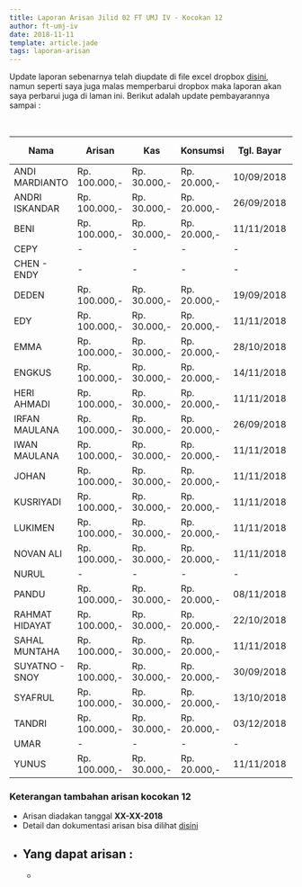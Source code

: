 ```yaml
---
title: Laporan Arisan Jilid 02 FT UMJ IV - Kocokan 12
author: ft-umj-iv
date: 2018-11-11
template: article.jade
tags: laporan-arisan
---
```


Update laporan sebenarnya telah diupdate di file excel dropbox [disini](https://www.dropbox.com/s/lqrvit24hfh3fot/Arisan%20UMJ%20TechInfo4%20Jilid%2002.xlsx?dl=0), namun seperti saya juga malas memperbarui dropbox maka laporan akan saya perbarui juga di laman ini. Berikut adalah update pembayarannya sampai :

<br/>
<span class="more"></span>


|Nama						| Arisan 		  	| Kas 			| Konsumsi 		| Tgl. Bayar	| Transfered To |
|-------------	|---------------|-----------|-------------|-------------|---------------|
| ANDI MARDIANTO 			|Rp. 100.000,- 		|Rp. 30.000,-	| Rp. 20.000,-	|10/09/2018		| IRFAN			|
| ANDRI ISKANDAR 			|Rp. 100.000,- 		|Rp. 30.000,-	| Rp. 20.000,-	|26/09/2018		| IRFAN			|
| BENI 						    |Rp. 100.000,- 		|Rp. 30.000,-	| Rp. 20.000,-	|11/11/2018		| IRFAN			|
| CEPY 						    |- 			  		| -				| -				|-				|-				| IRFAN			|
| CHEN - ENDY 				|- 			  		| -				| -				|-				|-				| IRFAN			|
| DEDEN 					    |Rp. 100.000,- 		|Rp. 30.000,-	| Rp. 20.000,-	|19/09/2018		| IRFAN			|
| EDY 						    |Rp. 100.000,- 		|Rp. 30.000,-	| Rp. 20.000,-	|11/11/2018		| IRFAN			|
| EMMA 						    |Rp. 100.000,- 		|Rp. 30.000,-	| Rp. 20.000,-	|28/10/2018		| IRFAN			|
| ENGKUS 					    |Rp. 100.000,- 		|Rp. 30.000,-	| Rp. 20.000,-	|14/11/2018		| IRFAN			|
| HERI AHMADI 				|Rp. 100.000,- 		|Rp. 30.000,-	| Rp. 20.000,-	|11/11/2018		| IRFAN			|
| IRFAN MAULANA 			|Rp. 100.000,- 		|Rp. 30.000,-	| Rp. 20.000,-	|26/09/2018		| IRFAN			|
| IWAN MAULANA 				|Rp. 100.000,- 		|Rp. 30.000,-	| Rp. 20.000,-	|11/11/2018		| IRFAN			|
| JOHAN 					    |Rp. 100.000,- 		|Rp. 30.000,-	| Rp. 20.000,-	|11/11/2018		| IRFAN			|
| KUSRIYADI 				  |Rp. 100.000,- 		|Rp. 30.000,-	| Rp. 20.000,-	|11/11/2018		| IRFAN			|
| LUKIMEN 					  |Rp. 100.000,- 		|Rp. 30.000,-	| Rp. 20.000,-	|11/11/2018		| IRFAN			|
| NOVAN ALI 				  |Rp. 100.000,- 		|Rp. 30.000,-	| Rp. 20.000,-	|11/11/2018		| IRFAN			|
| NURUL				 		    |- 			  		| -				| -				|-				|-				| IRFAN			|
| PANDU 					    |Rp. 100.000,- 		|Rp. 30.000,-	| Rp. 20.000,-	|08/11/2018		| IRFAN			|
| RAHMAT HIDAYAT 			|Rp. 100.000,- 		|Rp. 30.000,-	| Rp. 20.000,-	|22/10/2018		| IRFAN			|
| SAHAL MUNTAHA 			|Rp. 100.000,- 		|Rp. 30.000,-	| Rp. 20.000,-	|11/11/2018		| IRFAN			|
| SUYATNO - SNOY 			|Rp. 100.000,- 		|Rp. 30.000,-	| Rp. 20.000,-	|30/09/2018		| IRFAN			|
| SYAFRUL 					  |Rp. 100.000,- 		|Rp. 30.000,-	| Rp. 20.000,-	|13/10/2018		| IRFAN			|
| TANDRI 					    |Rp. 100.000,- 		|Rp. 30.000,-	| Rp. 20.000,-	|03/12/2018		| IRFAN			|
| UMAR 						    |- 			  		| -				| -				|-				|-				| IRFAN			|
| YUNUS 					    |Rp. 100.000,- 		|Rp. 30.000,-	| Rp. 20.000,-	|11/11/2018		| IRFAN			|



### Keterangan tambahan arisan kocokan 12
+ Arisan diadakan tanggal **XX-XX-2018**
+ Detail dan dokumentasi arisan bisa dilihat [disini](https://ft-umj-4.github.io/story/articles/arisan-jilid-2-10-Bebek-Kaleyo/)
+ Yang dapat arisan :
  -
  -
